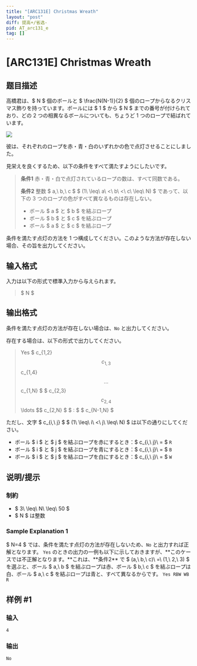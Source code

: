 ```yaml
---
title: "[ARC131E] Christmas Wreath"
layout: "post"
diff: 提高+/省选-
pid: AT_arc131_e
tag: []
---
```


# [ARC131E] Christmas Wreath

## 题目描述

[problemUrl]: https://atcoder.jp/contests/arc131/tasks/arc131_e

高橋君は、$ N $ 個のボールと $ \frac{N(N-1)}{2} $ 個のロープからなるクリスマス飾りを持っています。ボールには $ 1 $ から $ N $ までの番号が付けられており、どの 2 つの相異なるボールについても、ちょうど 1 つのロープで結ばれています。

![ ](https://cdn.luogu.com.cn/upload/vjudge_pic/AT_arc131_e/201156bf72fd4f5c2906ec6e262f89d87bd43722.png)

彼は、それぞれのロープを赤・青・白のいずれかの色で点灯させることにしました。

見栄えを良くするため、以下の条件をすべて満たすようにしたいです。

> **条件1** 赤・青・白で点灯されているロープの数は、すべて同数である。
> 
> **条件2** 整数 $ a,\ b,\ c $ $ (1\ \leq\ a\ <\ b\ <\ c\ \leq\ N) $ であって、以下の 3 つのロープの色がすべて異なるものは存在しない。
> 
> - ボール $ a $ と $ b $ を結ぶロープ
> - ボール $ b $ と $ c $ を結ぶロープ
> - ボール $ a $ と $ c $ を結ぶロープ

条件を満たす点灯の方法を 1 つ構成してください。このような方法が存在しない場合、その旨を出力してください。

## 输入格式

入力は以下の形式で標準入力から与えられます。

> $ N $

## 输出格式

条件を満たす点灯の方法が存在しない場合は、`No` と出力してください。

存在する場合は、以下の形式で出力してください。

> Yes $ c_{1,2} $$ c_{1,3} $$ c_{1,4} $$ \ldots $$ c_{1,N} $ $ c_{2,3} $$ c_{2,4} $$ \ldots $$ c_{2,N} $ $ : $ $ c_{N-1,N} $

ただし、文字 $ c_{i,\ j} $ $ (1\ \leq\ i\ <\ j\ \leq\ N) $ は以下の通りにしてください。

- ボール $ i $ と $ j $ を結ぶロープを赤にするとき：$ c_{i,\ j}\ = $ `R`
- ボール $ i $ と $ j $ を結ぶロープを青にするとき：$ c_{i,\ j}\ = $ `B`
- ボール $ i $ と $ j $ を結ぶロープを白にするとき：$ c_{i,\ j}\ = $ `W`

## 说明/提示

### 制約

- $ 3\ \leq\ N\ \leq\ 50 $
- $ N $ は整数

### Sample Explanation 1

$ N=4 $ では、条件を満たす点灯の方法が存在しないため、`No` と出力すれば正解となります。 `Yes` のときの出力の一例も以下に示しておきますが、\*\*このケースでは不正解となります。\*\*これは、\*\*条件2\*\* で $ (a,\ b,\ c)\ =\ (1,\ 2,\ 3) $ を選ぶと、ボール $ a,\ b $ を結ぶロープは赤、ボール $ b,\ c $ を結ぶロープは白、ボール $ a,\ c $ を結ぶロープは青と、すべて異なるからです。 ``` Yes RBW WB R ```

## 样例 #1

### 输入

```
4
```

### 输出

```
No
```

